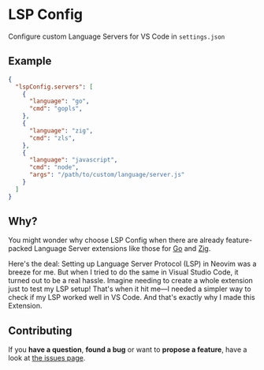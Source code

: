 # LSP Config
Configure custom Language Servers for VS Code in `settings.json`

## Example
```json
{
  "lspConfig.servers": [
    {
      "language": "go",
      "cmd": "gopls",
    },
    {
      "language": "zig",
      "cmd": "zls",
    },
    {
      "language": "javascript",
      "cmd": "node",
      "args": "/path/to/custom/language/server.js"
    }
  ]
}
```

## Why?

You might wonder why choose LSP Config when there are already feature-packed Language Server extensions like those for [Go](https://marketplace.visualstudio.com/items?itemName=golang.Go) and [Zig](https://marketplace.visualstudio.com/items?itemName=ziglang.vscode-zig).

Here's the deal: Setting up Language Server Protocol (LSP) in Neovim was a breeze for me. But when I tried to do the same in Visual Studio Code, it turned out to be a real hassle. Imagine needing to create a whole extension just to test my LSP setup! That's when it hit me—I needed a simpler way to check if my LSP worked well in VS Code. And that's exactly why I made this Extension.

## Contributing

If you **have a question**, **found a bug** or want to **propose a feature**, have a look at [the issues page](https://github.com/pepebecker/vscode-lsp-config/issues).